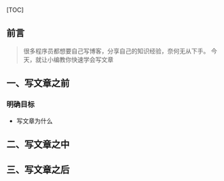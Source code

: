 [TOC]

## 前言

> 很多程序员都想要自己写博客，分享自己的知识经验，奈何无从下手。
> 今天，就让小编教你快速学会写文章

## 一、写文章之前

### 明确目标

- 写文章为什么

## 二、写文章之中

## 三、写文章之后
